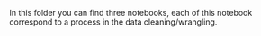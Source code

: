 In this folder you can find three notebooks, each of this notebook correspond to a process in the data cleaning/wrangling.
